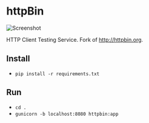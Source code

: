 httpBin
=======

![Screenshot](http://grabs.lucasmouilleron.com/Screen%20Shot%202017-07-13%20at%2010.07.46.png)

HTTP Client Testing Service.
Fork of http://httpbin.org.

Install
-------
- `pip install -r requirements.txt`

Run
---
- `cd .`
- `gunicorn -b localhost:8080 httpbin:app`
